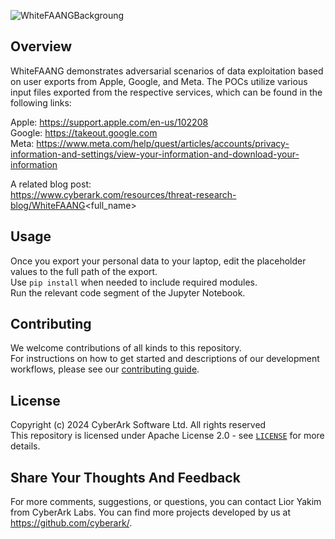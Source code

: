 ![WhiteFAANGBackgroung](https://github.com/user-attachments/assets/898d0df7-cd46-465c-8369-4e8946a2a26f)

## Overview
WhiteFAANG demonstrates adversarial scenarios of data exploitation based on user exports from Apple, Google, and Meta. The POCs utilize various input files exported from the respective services, which can be found in the following links:  
  
Apple: https://support.apple.com/en-us/102208  
Google: https://takeout.google.com  
Meta: https://www.meta.com/help/quest/articles/accounts/privacy-information-and-settings/view-your-information-and-download-your-information  

A related blog post:  
https://www.cyberark.com/resources/threat-research-blog/WhiteFAANG<full_name>  

## Usage
Once you export your personal data to your laptop, edit the placeholder values to the full path of the export.  
Use `pip install` when needed to include required modules.  
Run the relevant code segment of the Jupyter Notebook.  

## Contributing

We welcome contributions of all kinds to this repository.  
For instructions on how to get started and descriptions
of our development workflows, please see our [contributing guide](https://github.com/cyberark/conjur-api-go/blob/master/CONTRIBUTING.md).

## License
Copyright (c) 2024 CyberArk Software Ltd. All rights reserved  
This repository is licensed under Apache License 2.0 - see [`LICENSE`](LICENSE) for more details.

## Share Your Thoughts And Feedback
For more comments, suggestions, or questions, you can contact Lior Yakim from CyberArk Labs.
You can find more projects developed by us at https://github.com/cyberark/.
